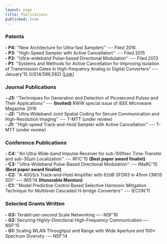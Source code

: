 ```yaml
---
layout: page
title: Publications
published: true
---
```


### Patents

**- P4:** ''New Architecture for Ultra-fast Samplers'' --- Filed 2016<br>
**- P3:** ''High-Speed Sampler with Active Cancellation'' --- Filed 2015<br>
**- P2:** ''Ultra-wideband Pulse-based Directional Modulation'' --- Filed 2013<br>
**- P1:** ''Systems and Methods for Active Cancellation for Improving Isolation of Transmission Gates in High-frequency Analog to Digital Converters” --- January'15 (US14/596,582) [[Link](https://www.google.com/patents/US9246505)]<br>


### Journal Publications

**- J3:** ''Techniques for Generation and Detection of Picosecond Pulses and Their Applications'' ---  **(Invited)** RWW special issue of IEEE Microwave Magazine 2016<br>
**- J2:** ''Ultra-Wideband Joint Spatial Coding for Secure Communication and High-Resolution Imaging'' --- T-MTT (under review)<br>
**- J1:** ''High-speed Track-and-Hold Sampler with Active Cancellation'' --- T-MTT (under review)<br>


### Conference Publications

**- C4:** ''An Ultra-Wide-band Impulse Receiver for sub-100fsec Time-Transfer and sub-30μm Localization'' --- RFIC'15 **(Best paper award finalist)**<br>
**- C3:** ''Ultra-Wideband Pulse-Based Directional Modulation'' --- IMaRC'15 **(Best paper award finalist)**<br>
**- C2:** ''A 40GS/s Track-and-Hold Amplifier with 62dB SFDR3 in 45nm CMOS SOI'' --- IMS'14 **(Honorable Mention)**<br>
**- C1:** ''Model Predictive Control Based Selective Harmonic Mitigation Technique for Multilevel Cascaded H-bridge Converters'' --- IECON'11<br>

### Selected Grants Written

**- G3:** Terabit-per-second Scale Networking –-- NSF’16<br>
**- G2:** Securing Highly-Directional High-Frequency Communication –-- NSF’15<br>
**- G1:** Scaling WLAN Throughput and Range with Wide Aperture and 100× Spectrum Diversity --- NSF’14<br>